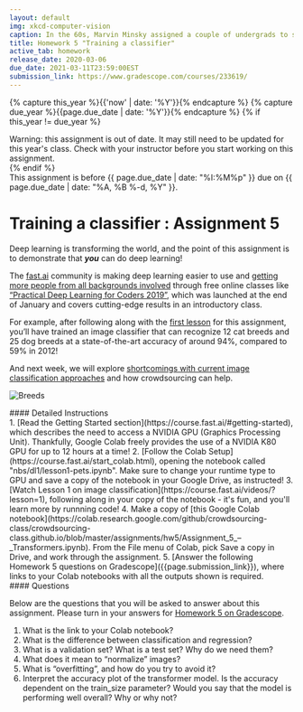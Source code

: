 ```yaml
---
layout: default
img: xkcd-computer-vision
caption: In the 60s, Marvin Minsky assigned a couple of undergrads to spend the summer programming a computer to use a camera to identify objects in a scene. He figured they'd have the problem solved by the end of the summer. Half a century later, we're still working on it
title: Homework 5 "Training a classifier"
active_tab: homework
release_date: 2020-03-06
due_date: 2021-03-11T23:59:00EST
submission_link: https://www.gradescope.com/courses/233619/
---
```


<!-- Check whether the assignment is up to date -->
{% capture this_year %}{{'now' | date: '%Y'}}{% endcapture %}
{% capture due_year %}{{page.due_date | date: '%Y'}}{% endcapture %}
{% if this_year != due_year %} 
<div class="alert alert-danger">
Warning: this assignment is out of date.  It may still need to be updated for this year's class.  Check with your instructor before you start working on this assignment.
</div>
{% endif %}
<!-- End of check whether the assignment is up to date -->


<div class="alert alert-info">
This assignment is before {{ page.due_date | date: "%I:%M%p" }}  due on {{ page.due_date | date: "%A, %B %-d, %Y" }}. 
</div>


Training a classifier<span class="text-muted"> : Assignment 5</span> 
=============================================================
Deep learning is transforming the world, and the point of this assignment is to demonstrate that _**you**_ can do deep learning!

The [fast.ai](https://www.fast.ai/) community is making deep learning easier to use and [getting more people from all backgrounds involved](https://www.youtube.com/watch?v=LqjP7O9SxOM&list=PLtmWHNX-gukLQlMvtRJ19s7-8MrnRV6h6) through free online classes like [“Practical Deep Learning for Coders 2019”](https://www.fast.ai/2019/01/24/course-v3/), which was launched at the end of January and covers cutting-edge results in an introductory class.

For example, after following along with the [first lesson](https://course.fast.ai/videos/?lesson=1) for this assignment, you’ll have trained an image classifier that can recognize 12 cat breeds and 25 dog breeds at a state-of-the-art accuracy of around 94%, compared to 59% in 2012!

And next week, we will explore [shortcomings with current image classification approaches](https://www.fast.ai/2019/01/29/five-scary-things/#bias) and how crowdsourcing can help.

![Breeds](https://raw.githubusercontent.com/hiromis/notes/master/lesson1/8.png)

<div class="panel panel-info">
<div class="panel-heading" markdown="1">
#### Detailed Instructions
</div>
<div class="panel-body" markdown="1">
1. [Read the Getting Started section](https://course.fast.ai/#getting-started), which describes the need to access a NVIDIA GPU (Graphics Processing Unit). Thankfully, Google Colab freely provides the use of a NVIDIA K80 GPU for up to 12 hours at a time!
2. [Follow the Colab Setup](https://course.fast.ai/start_colab.html), opening the notebook called "nbs/dl1/lesson1-pets.ipynb". Make sure to change your runtime type to GPU and save a copy of the notebook in your Google Drive, as instructed!
3. [Watch Lesson 1 on image classification](https://course.fast.ai/videos/?lesson=1), following along in your copy of the notebook - it's fun, and you'll learn more by runnning code!
4. Make a copy of [this Google Colab notebook](https://colab.research.google.com/github/crowdsourcing-class/crowdsourcing-class.github.io/blob/master/assignments/hw5/Assignment_5_–_Transformers.ipynb). From the File menu of Colab, pick Save a copy in Drive, and work through the assignment. 
5. [Answer the following Homework 5 questions on Gradescope]({{page.submission_link}}), where links to your Colab notebooks with all the outputs shown is required.
</div>
</div>


<div class="panel panel-primary" id="questions">
<div class="panel-heading" markdown="1">
#### Questions
</div>
<div class="panel-body" markdown="1">

Below are the questions that you will be asked to answer about this assignment. Please turn in your answers for [Homework 5 on Gradescope]({{page.submission_link}}).

1. What is the link to your Colab notebook?
2. What is the difference between classification and regression?
3. What is a validation set? What is a test set? Why do we need them?
4. What does it mean to “normalize” images?
5. What is “overfitting”, and how do you try to avoid it?
6. Interpret the accuracy plot of the transformer model. Is the accuracy dependent on the train_size parameter? Would you say that the model is performing well overall? Why or why not?
</div>
</div>
